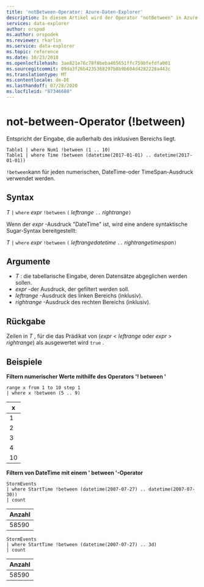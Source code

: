 ```yaml
---
title: 'notBetween-Operator: Azure-Daten-Explorer'
description: In diesem Artikel wird der Operator "notBetween" in Azure Daten-Explorer beschrieben.
services: data-explorer
author: orspod
ms.author: orspodek
ms.reviewer: rkarlin
ms.service: data-explorer
ms.topic: reference
ms.date: 10/23/2018
ms.openlocfilehash: 3ae821e76c78f8beba465651ffc759bfefdfa001
ms.sourcegitcommit: 09da3f26b4235368297b8b9b604d4282228a443c
ms.translationtype: MT
ms.contentlocale: de-DE
ms.lasthandoff: 07/28/2020
ms.locfileid: "87346608"
---
```

# <a name="not-between-operator-between"></a>not-between-Operator (!between)

Entspricht der Eingabe, die außerhalb des inklusiven Bereichs liegt.

```kusto
Table1 | where Num1 !between (1 .. 10)
Table1 | where Time !between (datetime(2017-01-01) .. datetime(2017-01-01))
```

`!between`kann für jeden numerischen, DateTime-oder TimeSpan-Ausdruck verwendet werden.
 
## <a name="syntax"></a>Syntax

*T* `|` `where` *expr* `!between` `(` *leftrange* ` .. ` *rightrange*`)`   
 
Wenn der *expr* -Ausdruck "DateTime" ist, wird eine andere syntaktische Sugar-Syntax bereitgestellt:

*T* `|` `where` *expr* `!between` `(` *leftrangedatetime* ` .. ` *rightrangetimespan*`)`   

## <a name="arguments"></a>Argumente

* *T* : die tabellarische Eingabe, deren Datensätze abgeglichen werden sollen.
* *expr* -der Ausdruck, der gefiltert werden soll.
* *leftrange* -Ausdruck des linken Bereichs (inklusiv).
* *rightrange* -Ausdruck des rechten Bereichs (inklusiv).

## <a name="returns"></a>Rückgabe

Zeilen in *T* , für die das Prädikat von (*expr*  <  *leftrange* oder *expr*  >  *rightrange*) als ausgewertet wird `true` .

## <a name="examples"></a>Beispiele  

**Filtern numerischer Werte mithilfe des Operators '! between '**  

<!-- csl: https://help.kusto.windows.net:443/Samples -->
```kusto
range x from 1 to 10 step 1
| where x !between (5 .. 9)
```

|x|
|---|
|1|
|2|
|3|
|4|
|10|

**Filtern von DateTime mit einem ' between '-Operator**  

<!-- csl: https://help.kusto.windows.net:443/Samples -->
```kusto
StormEvents
| where StartTime !between (datetime(2007-07-27) .. datetime(2007-07-30))
| count 
```

|Anzahl|
|---|
|58590|

<!-- csl: https://help.kusto.windows.net:443/Samples -->
```kusto
StormEvents
| where StartTime !between (datetime(2007-07-27) .. 3d)
| count 
```

|Anzahl|
|---|
|58590|
